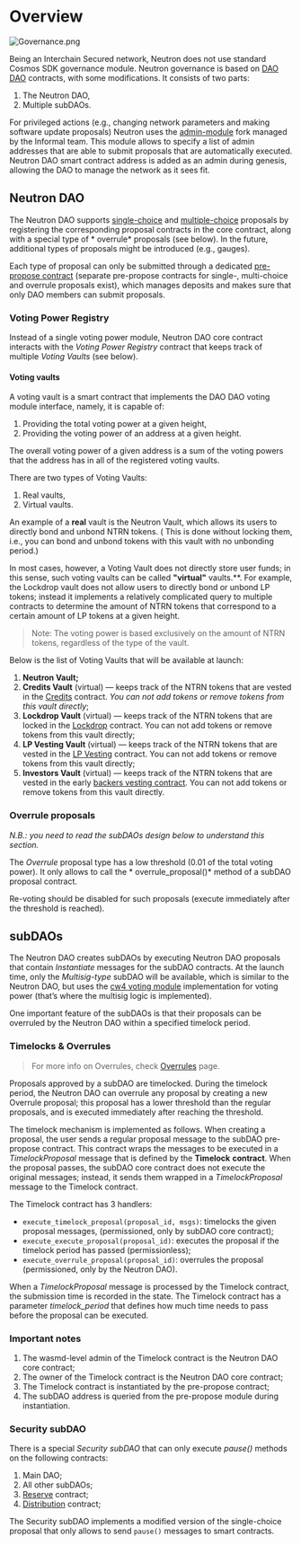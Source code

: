 # Overview

![Governance.png](/img/governance.png)

Being an Interchain Secured network, Neutron does not use standard Cosmos SDK governance module. Neutron governance
is based on [DAO DAO](https://github.com/DA0-DA0/dao-contracts) contracts, with some modifications. It consists of two
parts:

1. The Neutron DAO,
2. Multiple subDAOs.

For privileged actions (e.g., changing network parameters and making software update proposals) Neutron uses
the [admin-module](https://github.com/Ethernal-Tech/admin-module) fork managed by the Informal team. This module allows
to specify a list of admin addresses that are able to submit proposals that are automatically executed. Neutron DAO
smart contract address is added as an admin during genesis, allowing the DAO to manage the network as it sees fit.

## Neutron DAO

The Neutron DAO
supports [single-choice](https://github.com/DA0-DA0/dao-contracts/tree/main/contracts/proposal/dao-proposal-single)
and [multiple-choice](https://github.com/DA0-DA0/dao-contracts/tree/main/contracts/proposal/dao-proposal-multiple)
proposals by registering the corresponding proposal contracts in the core contract, along with a special type of *
overrule* proposals (see below). In the future, additional types of proposals might be introduced (e.g., gauges).

Each type of proposal can only be submitted through a
dedicated [pre-propose contract](https://github.com/DA0-DA0/dao-contracts/tree/main/contracts/pre-propose) (separate
pre-propose contracts for single-, multi-choice and overrule proposals exist), which manages deposits and makes sure
that only DAO members can submit proposals.

### Voting Power Registry

Instead of a single voting power module, Neutron DAO core contract interacts with the *Voting Power Registry* contract
that keeps track of multiple *Voting Vaults* (see below).

#### Voting vaults

A voting vault is a smart contract that implements the DAO DAO voting module interface, namely, it is capable of:

1. Providing the total voting power at a given height,
2. Providing the voting power of an address at a given height.

The overall voting power of a given address is a sum of the voting powers that the address has in all of the registered
voting vaults.

There are two types of Voting Vaults:

1. Real vaults,
2. Virtual vaults.

An example of a **real** vault is the Neutron Vault, which allows its users to directly bond and unbond NTRN tokens. (
This is
done without locking them, i.e., you can bond and unbond tokens with this vault with no unbonding period.)

In most cases, however, a Voting Vault does not directly store user funds; in this sense, such voting vaults can be
called **"virtual"** vaults.**. For example, the Lockdrop vault does not allow users to directly bond or unbond LP
tokens; instead it implements a relatively complicated query to multiple contracts to determine the amount of NTRN
tokens that correspond to a certain amount of LP tokens at a given height.

> Note: The voting power is based exclusively on the amount of NTRN tokens, regardless of the type of the vault.

Below is the list of Voting Vaults that will be available at launch:

1. **Neutron Vault;**
2. **Credits Vault** (virtual) — keeps track of the NTRN tokens that are vested in the [Credits](neutron/token-generation-event/credits/overview.md) contract. _You can not add
   tokens or remove tokens from this vault directly_;
3. **Lockdrop Vault** (virtual) — keeps track of the NTRN tokens that are locked in the [Lockdrop](neutron/token-generation-event/lockdrop/overview.md) contract. You can not add
   tokens or remove tokens from this vault directly;
4. **LP Vesting Vault** (virtual) — keeps track of the NTRN tokens that are vested in the [LP Vesting](neutron/token-generation-event/vesting-lp/overview.md) contract. You can not
   add tokens or remove tokens from this vault directly;
5. **Investors Vault** (virtual) — keeps track of the NTRN tokens that are vested in the early [backers vesting contract](neutron/token-generation-event/investors-vesting/overview.md). You
   can not add tokens or remove tokens from this vault directly.

### Overrule proposals

*N.B.: you need to read the subDAOs design below to understand this section.*

The *Overrule* proposal type has a low threshold (0.01 of the total voting power). It only allows to call the *
overrule_proposal()* method of a subDAO proposal contract.

Re-voting should be disabled for such proposals (execute immediately after the threshold is reached).

## subDAOs

The Neutron DAO creates subDAOs by executing Neutron DAO proposals that contain *Instantiate* messages for the subDAO
contracts. At the launch time, only the *Multisig-type* subDAO will be available, which is similar to the Neutron DAO,
but
uses the [cw4 voting module](https://github.com/DA0-DA0/dao-contracts/tree/main/contracts/voting/dao-voting-cw4)
implementation for voting power (that’s where the multisig logic is implemented).

One important feature of the subDAOs is that their proposals can be overruled by the Neutron DAO within a specified
timelock period.

### Timelocks & Overrules

> For more info on Overrules, check [Overrules](/docs/neutron/dao/overrules.md) page.

Proposals approved by a subDAO are timelocked. During the timelock period, the Neutron DAO can overrule any proposal by
creating a new Overrule proposal; this proposal has a lower threshold than the regular proposals, and is executed
immediately after reaching the threshold.

The timelock mechanism is implemented as follows. When creating a proposal, the user sends a regular proposal message to
the subDAO pre-propose contract. This contract wraps the messages to be executed in a *TimelockProposal* message that is
defined by the **Timelock** **contract**. When the proposal passes, the subDAO core contract does not execute the
original messages; instead, it sends them wrapped in a *TimelockProposal* message to the Timelock contract.

The Timelock contract has 3 handlers:

- `execute_timelock_proposal(proposal_id, msgs)`: timelocks the given proposal messages, (permissioned, only by subDAO
  core contract);
- `execute_execute_proposal(proposal_id)`: executes the proposal if the timelock period has passed (permissionless);
- `execute_overrule_proposal(proposal_id)`: overrules the proposal (permissioned, only by the Neutron DAO).

When a *TimelockProposal* message is processed by the Timelock contract, the submission time is recorded in the state.
The Timelock contract has a parameter *timelock_period* that defines how much time needs to pass before the proposal can
be executed.

### Important notes

1. The wasmd-level admin of the Timelock contract is the Neutron DAO core contract;
2. The owner of the Timelock contract is the Neutron DAO core contract;
3. The Timelock contract is instantiated by the pre-propose contract;
4. The subDAO address is queried from the pre-propose module during instantiation.

### Security subDAO

There is a special *Security subDAO* that can only execute *pause()* methods on the following contracts:

1. Main DAO;
2. All other subDAOs;
3. [Reserve](/docs/neutron/tokenomics/reserve/overview.md) contract;
4. [Distribution](/docs/neutron/tokenomics/distribution/overview.md) contract;

The Security subDAO implements a modified version of the single-choice proposal that only allows to send `pause()`
messages to smart contracts.
